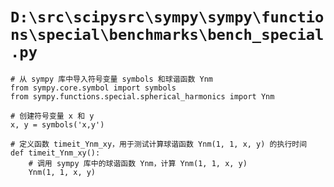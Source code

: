 # `D:\src\scipysrc\sympy\sympy\functions\special\benchmarks\bench_special.py`

```
# 从 sympy 库中导入符号变量 symbols 和球谐函数 Ynm
from sympy.core.symbol import symbols
from sympy.functions.special.spherical_harmonics import Ynm

# 创建符号变量 x 和 y
x, y = symbols('x,y')

# 定义函数 timeit_Ynm_xy，用于测试计算球谐函数 Ynm(1, 1, x, y) 的执行时间
def timeit_Ynm_xy():
    # 调用 sympy 库中的球谐函数 Ynm，计算 Ynm(1, 1, x, y)
    Ynm(1, 1, x, y)
```